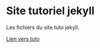 # Site tutoriel jekyll

Les fichiers du site tuto jekyll.

[Lien vers tuto](https://jekyllrb.com/docs/step-by-step/01-setup/)
